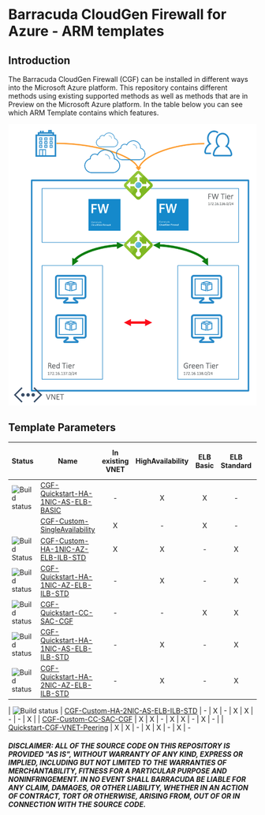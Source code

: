 # Barracuda CloudGen Firewall for Azure - ARM templates

## Introduction

The Barracuda CloudGen Firewall (CGF) can be installed in different ways into the Microsoft Azure platform. This repository contains different methods using existing supported methods as well as methods that are in Preview on the Microsoft Azure platform. In the table below you can see which ARM Template contains which features.

![Network diagram](CGF-Quickstart-HA-1NIC-AS-ELB-ILB-STD/images/cgf-ha-1nic-elb-ilb.png)

## Template Parameters
| Status | Name | In existing VNET | HighAvailability | ELB Basic | ELB Standard | ILB with HA Ports | Availability Zones | 1 NIC | 2 NIC 
|---|---|:---:|:---:|:---:|:---:|:---:|:---:|:---:|:---:
| ![Build status](https://dev.azure.com/gallen0262/cudasedevops/_apis/build/status/CGF-Quickstart-HA-1NIC-AS-ELB-BASIC?branchName=master) | [CGF-Quickstart-HA-1NIC-AS-ELB-BASIC](https://github.com/barracudanetworks/ngf-azure-templates/tree/master/contrib/CGF-Quickstart-HA-1NIC-AS-ELB-BASIC) | - | X | X | - | - | - | - | X 
| | [CGF-Custom-SingleAvailability](https://github.com/barracudanetworks/ngf-azure-templates/tree/master/contrib/CGF-Custom-SingleAvailability) | X | - | X | - | - | - | - | X 
| ![Build Status](https://dev.azure.com/gallen0262/cudasedevops/_apis/build/status/CGF-Custom-HA-1NIC-AZ-ELB-ILB-STD) | [CGF-Custom-HA-1NIC-AZ-ELB-ILB-STD](https://github.com/barracudanetworks/ngf-azure-templates/tree/master/contrib/CGF-Custom-HA-1NIC-AZ-ELB-ILB-STD) | X | X | - | X | X | X | X | - 
| ![Build status](https://dev.azure.com/gallen0262/cudasedevops/_apis/build/status/CGF-Quickstart-HA-1NIC-AZ-ELB-ILB-STD) | [CGF-Quickstart-HA-1NIC-AZ-ELB-ILB-STD](https://github.com/barracudanetworks/ngf-azure-templates/tree/master/contrib/CGF-Quickstart-HA-1NIC-AZ-ELB-ILB-STD) | - | X | - | X | X | X | X | - 
| ![Build status](https://dev.azure.com/gallen0262/cudasedevops/_apis/build/status/CGF-Quickstart-CC-SAC-CGF) | [CGF-Quickstart-CC-SAC-CGF](https://github.com/barracudanetworks/ngf-azure-templates/tree/master/contrib/CGF-Quickstart-CC-SAC-CGF) |- |-| X | X | X | - |X | - 
| ![Build status](https://dev.azure.com/gallen0262/cudasedevops/_apis/build/status/CGF-Quickstart-HA-1NIC-AS-ELB-ILB-STD) | [CGF-Quickstart-HA-1NIC-AS-ELB-ILB-STD](https://github.com/barracudanetworks/ngf-azure-templates/tree/master/contrib/CGF-Quickstart-HA-1NIC-AS-ELB-ILB-STD) | - | X | - | X | - | - | X | - 
| ![Build status](https://dev.azure.com/gallen0262/cudasedevops/_apis/build/status/CGF-Quickstart-HA-2NIC-AZ-ELB-ILB-STD) | [CGF-Quickstart-HA-2NIC-AZ-ELB-ILB-STD](https://github.com/barracudanetworks/ngf-azure-templates/tree/master/contrib/CGF-Quickstart-HA-2NIC-AZ-ELB-ILB-STD) | - | X | - | X | X | X | - | X 

| ![Build status](https://dev.azure.com/gallen0262/cudasedevops/_apis/build/status/CGF-Custom-HA-2NIC-AS-ELB-ILB-STD) | [CGF-Custom-HA-2NIC-AS-ELB-ILB-STD](https://github.com/barracudanetworks/ngf-azure-templates/tree/master/contrib/CGF-Custom-HA-2NIC-AS-ELB-ILB-STD) | - | X | - | X | X | - | - | X 
| | [CGF-Custom-CC-SAC-CGF](https://github.com/barracudanetworks/ngf-azure-templates/tree/master/contrib/CGF-Custom-CC-SAC-CGF) | X | X | - | X | X | - | X | - 
| | [Quickstart-CGF-VNET-Peering](https://github.com/barracudanetworks/ngf-azure-templates/tree/master/contrib/Quickstart-CGF-VNET-Peering) | X | X | - | X | X | - | X | - 
##### DISCLAIMER: ALL OF THE SOURCE CODE ON THIS REPOSITORY IS PROVIDED "AS IS", WITHOUT WARRANTY OF ANY KIND, EXPRESS OR IMPLIED, INCLUDING BUT NOT LIMITED TO THE WARRANTIES OF MERCHANTABILITY, FITNESS FOR A PARTICULAR PURPOSE AND NONINFRINGEMENT. IN NO EVENT SHALL BARRACUDA BE LIABLE FOR ANY CLAIM, DAMAGES, OR OTHER LIABILITY, WHETHER IN AN ACTION OF CONTRACT, TORT OR OTHERWISE, ARISING FROM, OUT OF OR IN CONNECTION WITH THE SOURCE CODE. #####


